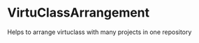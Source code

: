 VirtuClassArrangement
=====================

Helps to arrange virtuclass with many projects in one repository